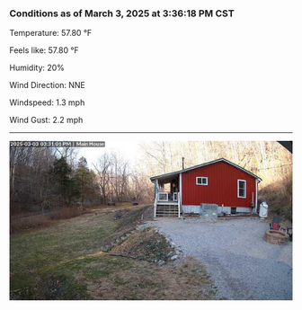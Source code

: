 ### Conditions as of March 3, 2025 at 3:36:18 PM CST 

Temperature: 57.80 &deg;F

Feels like: 57.80 &deg;F

Humidity: 20%

Wind Direction: NNE

Windspeed: 1.3 mph

Wind Gust: 2.2 mph

---

<img src="./images/latest.jpeg"/>

